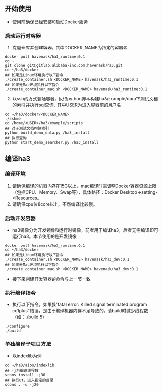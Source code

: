 ## 开始使用
* 使用前确保已经安装和启动Docker服务
### 启动运行时容器
1. 克隆仓库并创建容器。其中DOCKER_NAME为指定的容器名
```
docker pull havenask/ha3_runtime:0.1
cd ~
git clone git@gitlab.alibaba-inc.com:havenask/ha3.git
cd ~/ha3/docker
## 如果是Linux环境执行以下指令
./create_container.sh <DOCKER_NAME> havenask/ha3_runtime:0.1
## 如果是Mac环境执行以下指令
./create_container_mac.sh <DOCKER_NAME> havenask/ha3_runtime:0.1
```
2. 以ssh的方式登陆容器，执行python脚本构建ha3/example/data下测试文档的索引并执行sql查询。其中USER为进入容器前的用户名 
```
cd ~/ha3/docker/<DOCKER_NAME>
./sshme
cd /home/<USER>/ha3/example/scripts
## 对于测试文档构建索引
python build_demo_data.py /ha3_install
## 执行查询
python start_demo_searcher.py /ha3_install
```
## 编译ha3
### 编译环境
1. 请确保编译的机器内存在15G以上，mac编译时需调整Docker容器资源上限（包括CPU、Memory、Swap等），具体路径：Docker Desktop->setting->Resources。
2. 请确保cpu位8core以上，不然编译比较慢。
### 启动开发容器
* ha3镜像分为开发镜像和运行时镜像，前者用于编译ha3，后者无需编译即可运行ha3。本节使用的是开发镜像
```
docker pull havenask/ha3_runtime:0.1
cd ~/ha3/docker
## 如果是Linux环境执行以下指令
./create_container.sh <DOCKER_NAME> havenask/ha3_dev:0.1
## 如果是Mac环境执行以下指令
./create_container_mac.sh <DOCKER_NAME> havenask/ha3_dev:0.1
```
* 接下来创建开发容器的命令与上一节一致
  
### 执行编译指令
* 执行以下指令。如果报"fatal error: Killed signal terminated program cc1plus"错误，是由于编译机器内存不足导致的，请build时减少线程数（如：./build 5）
```
./configure
./build
```
### 单独编译子项目方法
* 以indexlib为例
```
cd ~/ha3/aios/indexlib
## -j为编译线程数
scons install -j30
## 执行ut，进入指定的目录
scons . -u -j20
```
